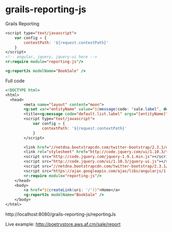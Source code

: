 grails-reporting-js
===================

Grails Reporting

```jsp
<script type="text/javascript">
	var config = {
		contextPath: '${request.contextPath}'
	}
</script>
<!-- angular, jquery, jquery-ui here -->
<r:require module="reporting-js"/>

<g:reportJs modelName="BookSale" />
```

Full code
```jsp
<!DOCTYPE html>
<html>
  <head>
		<meta name="layout" content="moon">
		<g:set var="entityName" value="${message(code: 'sale.label', default: 'Sale')}" />
		<title><g:message code="default.list.label" args="[entityName]" /></title>
		<script type="text/javascript">
			var config = {
				contextPath: '${request.contextPath}'
			}
		</script>

		<link href="//netdna.bootstrapcdn.com/twitter-bootstrap/2.3.1/css/bootstrap-combined.min.css" rel="stylesheet">
		<link rel="stylesheet" href="http://code.jquery.com/ui/1.10.3/themes/smoothness/jquery-ui.css"/>
		<script src="http://code.jquery.com/jquery-1.9.1.min.js"></script>
		<script src="http://code.jquery.com/ui/1.10.3/jquery-ui.js"></script>
		<script src="//netdna.bootstrapcdn.com/twitter-bootstrap/2.3.1/js/bootstrap.min.js"></script>
		<script src="https://ajax.googleapis.com/ajax/libs/angularjs/1.0.6/angular.min.js"></script>
		<r:require module="reporting-js"/>
	</head>
	<body>
		<a href="${createLink(uri: '/')}">Home</a>
		<g:reportJs modelName="BookSale" />
	</body>
</html>


````

http://localhost:8080/grails-reporting-js/reportingJs

Live example: <a href="http://poetrystore.aws.af.cm/sale/report">http://poetrystore.aws.af.cm/sale/report</a>
